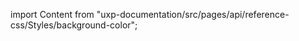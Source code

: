 
import Content from "uxp-documentation/src/pages/api/reference-css/Styles/background-color";

<Content query="product=photoshop"/>
